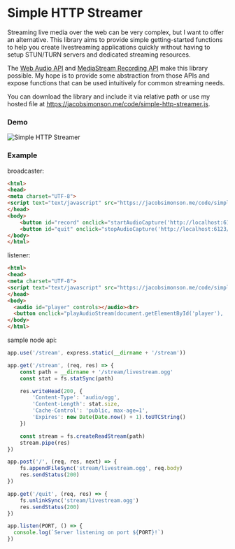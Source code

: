 # Simple HTTP Streamer

Streaming live media over the web can be very complex, but I want to offer an alternative. This library aims to provide simple getting-started functions to help you create livestreaming applications quickly without having to setup STUN/TURN servers and dedicated streaming resources.

The [Web Audio API](https://developer.mozilla.org/en-US/docs/Web/API/Web_Audio_API/Using_Web_Audio_API) and [MediaStream Recording API](https://developer.mozilla.org/en-US/docs/Web/API/MediaStream_Recording_API) make this library possible. My hope is to provide some abstraction from those APIs and expose functions that can be used intuitively for common streaming needs.

You can download the library and include it via relative path or use my hosted file at https://jacobsimonson.me/code/simple-http-streamer.js.

### Demo
![Simple HTTP Streamer](https://i.makeagif.com/media/12-08-2018/cxcu1F.gif)

### Example
broadcaster:
```html
<html>
<head>
<meta charset="UTF-8">
<script text="text/javascript" src="https://jacobsimonson.me/code/simple-http-streamer.js"></script>
</head>
<body>
	<button id="record" onclick="startAudioCapture('http://localhost:6123/')">Record</button>
	<button id="quit" onclick="stopAudioCapture('http://localhost:6123/quit')">Quit</button>
</body>
</html>
```

listener:
```html
<html>
<head>
<meta charset="UTF-8">
<script text="text/javascript" src="https://jacobsimonson.me/code/simple-http-streamer.js"></script>
</head>
<body>
  <audio id="player" controls></audio><br>
  <button onclick="playAudioStream(document.getElementById('player'), 'http://localhost:6123/stream/')">Listen!</button>
</body>
</html>
```

sample node api:
```javascript
app.use('/stream', express.static(__dirname + '/stream'))

app.get('/stream', (req, res) => {
	const path = __dirname + '/stream/livestream.ogg'
	const stat = fs.statSync(path)

	res.writeHead(200, {
		'Content-Type': 'audio/ogg',
		'Content-Length': stat.size,
		'Cache-Control': 'public, max-age=1',
		'Expires': new Date(Date.now() + 1).toUTCString()
	})

	const stream = fs.createReadStream(path)
	stream.pipe(res)
})

app.post('/', (req, res, next) => {
	fs.appendFileSync('stream/livestream.ogg', req.body)
	res.sendStatus(200)
})

app.get('/quit', (req, res) => {
	fs.unlinkSync('stream/livestream.ogg')
	res.sendStatus(200)
})

app.listen(PORT, () => {
  console.log(`Server listening on port ${PORT}!`)
})
```

